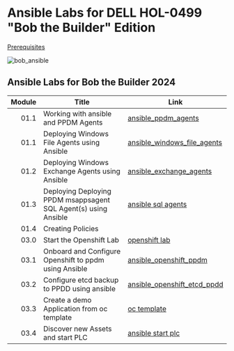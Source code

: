 # Ansible Labs for DELL HOL-0499 "Bob the Builder" Edition

[Prerequisites](./00_prepare.md)  

![bob_ansible](https://github.com/bob-builds-labs/bob-builds-labs.github.io/assets/159522483/de2a98c5-b32c-4219-b516-d33541d147a0)

## Ansible Labs for Bob the Builder 2024

Module | Title | Link   
------:|---------------------|---  
01.1 | Working with ansible and PPDM Agents | [ansible_ppdm_agents](./01.0_ansible_ppdm_agents.md)   
01.1 | Deploying Windows File Agents using Ansible | [ansible_windows_file_agents](./01.1_ansible_windows_file_agents.md)   
01.2 | Deploying Windows Exchange Agents using Ansible |  [ansible_exchange_agents](./01.2_ansible_exchange_agents.md)   
01.3 | Deploying Deploying PPDM msappsagent SQL Agent(s) using Ansible | [ansible sql agents](./01.3_ansible_sql_agents.md)  
01.4 | Creating Policies |  
03.0 | Start the Openshift Lab | [openshift lab](./03.0_prepare_openshift_lab.md)   
03.1 | Onboard and Configure Openshift to ppdm using Ansible | [ansible_openshift_ppdm](./03.1_ansible_openshift_ppdm.md)  
03.2 | Configure etcd backup to PPDD using ansible | [ansible_openshift_etcd_ppdd](./03.2_ansible_etcd_backup_dd.md)  
03.3 | Create a demo Application from oc template | [oc template ](03.3_create_mysql_app.md)  
03.4 | Discover new Assets and start PLC | [ansible start plc ](03.4_discover_asset_source_start_plc.md)
